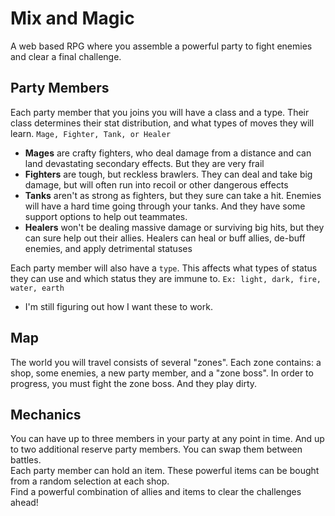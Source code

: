 # Mix and Magic

A web based RPG where you assemble a powerful party to fight enemies and clear a final challenge.

## Party Members
Each party member that you joins you will have a class and a type.
Their class determines their stat distribution, and what types of moves they
will learn. `Mage, Fighter, Tank, or Healer`
- <b>Mages</b> are crafty fighters, who deal damage from a distance and can land devastating
secondary effects.  But they are very frail
- <b>Fighters</b> are tough, but reckless brawlers.  They can deal and take big damage,
but will often run into recoil or other dangerous effects
- <b>Tanks</b> aren't as strong as fighters, but they sure can take a hit.  Enemies will have
a hard time going through your tanks.  And they have some support options to help out teammates.
- <b>Healers</b> won't be dealing massive damage or surviving big hits, but they can sure help
out their allies.  Healers can heal or buff allies, de-buff enemies, and apply detrimental
statuses

Each party member will also have a `type`.  This affects what types of status they can use
and which status they are immune to. `Ex: light, dark, fire, water, earth`
- I'm still figuring out how I want these to work.

## Map
The world you will travel consists of several "zones". Each zone contains: a shop, some enemies,
a new party member, and a "zone boss".  In order to progress, you must fight the zone boss.
And they play dirty.

## Mechanics
You can have up to three members in your party at any point in time.  And up to two additional
reserve party members.  You can swap them between battles.<br />
Each party member can hold an item.  These powerful items can be bought from a random selection
at each shop.<br />
Find a powerful combination of allies and items to clear the challenges ahead!
